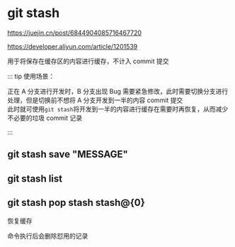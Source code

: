 # git stash

https://juejin.cn/post/6844904085716467720

https://developer.aliyun.com/article/1201539

用于将保存在缓存区的内容进行缓存，不计入 commit 提交

::: tip 使用场景：

正在 A 分支进行开发时，B 分支出现 Bug 需要紧急修改，此时需要切换分支进行处理，但是切换前不想将 A 分支开发到一半的内容 commit 提交<br/>
此时就可使用`git stash`将开发到一半的内容进行缓存在需要时再恢复，从而减少不必要的垃圾 commit 记录

:::

## git stash save "MESSAGE"

## git stash list

## git stash pop stash stash\@\{0\}

恢复缓存

命令执行后会删除怼用的记录
